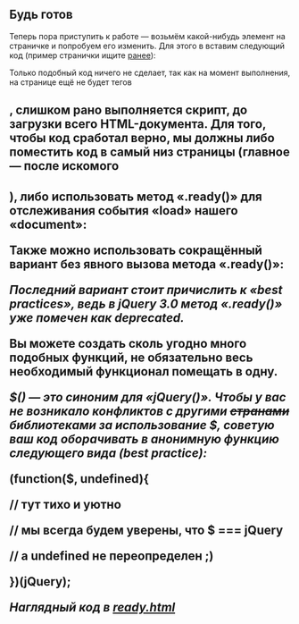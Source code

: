 ## Будь готов

Теперь пора приступить к работе — возьмём какой-нибудь элемент на страничке и попробуем его изменить. Для этого в <head> вставим следующий код (пример странички ищите [ранее](../0_ob_html,_css_i_javascript/css-pravila_i_selektori.md#445091657886621-HTML5)):

<script>

// мы пытаемся найти все элементы <h2> на странице

// и изменить цвет шрифта на красный

jQuery("h2").css("color", "red");

</script>

Только подобный код ничего не сделает, так как на момент выполнения, на странице ещё не будет тегов <h2>, слишком рано выполняется скрипт, до загрузки всего HTML-документа. Для того, чтобы код сработал верно, мы должны либо поместить код в самый низ страницы (главное — после искомого <h2>), либо использовать метод «.ready()» для отслеживания события «load» нашего «document»:

<script>

// ждём загрузки всего документа

// после этого будет выполнена анонимная функция

// которую мы передали в качестве параметра

jQuery(document).ready(function(){

jQuery("h2").css("color", "red");

});

</script>

Также можно использовать сокращённый вариант без явного вызова метода «.ready()»:

<script>

$(function(){

$("h2").css("color", "red");

});

</script>

_Последний вариант стоит причислить к «best practices», ведь в jQuery 3.0 метод «.ready()» уже помечен как deprecated._

Вы можете создать сколь угодно много подобных функций, не обязательно весь необходимый функционал помещать в одну.

_$() — это синоним для «jQuery()». Чтобы у вас не возникало конфликтов с другими ~~странами~~ библиотеками за использование $, советую ваш код оборачивать в анонимную функцию следующего вида (best practice):_

(function($, undefined){

// тут тихо и уютно

// мы всегда будем уверены, что $ === jQuery

// a undefined не переопределен ;)

})(jQuery);

_Наглядный код в_ [_ready.html_](http://anton.shevchuk.name/book/code/ready.html)